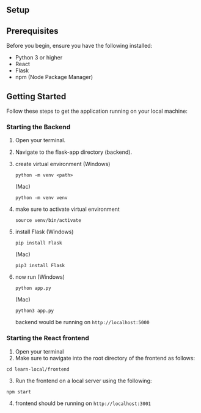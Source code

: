 ## Setup

## Prerequisites

Before you begin, ensure you have the following installed:
- Python 3 or higher
- React
- Flask 
- npm (Node Package Manager)

## Getting Started

Follow these steps to get the application running on your local machine:

### Starting the Backend

1. Open your terminal.
2. Navigate to the flask-app directory (backend).
3. create virtual environment
   (Windows)
   ```
   python -m venv <path>
   ```
   (Mac)
   ```
   python -m venv venv
   ```
4. make sure to activate virtual environment
   ```
   source venv/bin/activate
   ```
5. install Flask
   (Windows)
   ```
   pip install Flask
   ```
   (Mac)
   ```
   pip3 install Flask
   ```
6. now run
   (Windows)
   ```
   python app.py
   ```
   (Mac)
   ```
   python3 app.py
   ```
   
   backend would be running on `http://localhost:5000`
   


### Starting the React frontend

1. Open your terminal
2. Make sure to navigate into the root directory of the frontend as follows:
```
cd learn-local/frontend
```

3. Run the frontend on a local server using the following:
```
npm start
```
4. frontend should be running on `http://localhost:3001`

